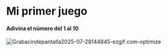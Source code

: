 <div aling="center">
<h1>Mi primer juego </h1>
  

<h4> Adivina el número del 1 al 10</h4>


![Grabacindepantalla2025-07-28144845-ezgif com-optimize](https://github.com/user-attachments/assets/d26ecc60-d72a-403d-9c63-2d70cf6a8fec)
</div>
